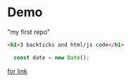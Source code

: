 # Demo

"my first repo"

```html
<h1>3 backticks and html/js code</h1>
```
```Javascript
  const date = new Date();
```

[for link]("gmail.com")
